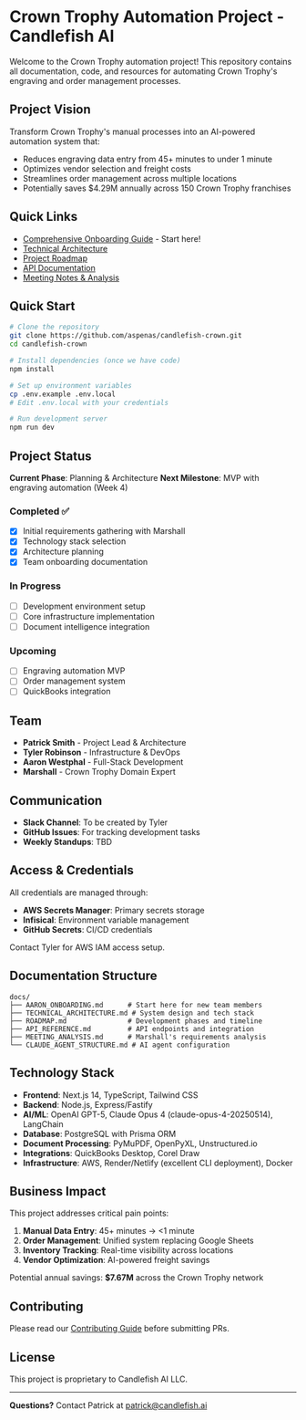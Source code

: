 # Crown Trophy Automation Project - Candlefish AI

Welcome to the Crown Trophy automation project! This repository contains all documentation, code, and resources for automating Crown Trophy's engraving and order management processes.

## Project Vision

Transform Crown Trophy's manual processes into an AI-powered automation system that:
- Reduces engraving data entry from 45+ minutes to under 1 minute
- Optimizes vendor selection and freight costs
- Streamlines order management across multiple locations
- Potentially saves $4.29M annually across 150 Crown Trophy franchises

## Quick Links

- [Comprehensive Onboarding Guide](./docs/AARON_ONBOARDING.md) - Start here!
- [Technical Architecture](./docs/TECHNICAL_ARCHITECTURE.md)
- [Project Roadmap](./docs/ROADMAP.md)
- [API Documentation](./docs/API_REFERENCE.md)
- [Meeting Notes & Analysis](./docs/MEETING_ANALYSIS.md)

## Quick Start

```bash
# Clone the repository
git clone https://github.com/aspenas/candlefish-crown.git
cd candlefish-crown

# Install dependencies (once we have code)
npm install

# Set up environment variables
cp .env.example .env.local
# Edit .env.local with your credentials

# Run development server
npm run dev
```

## Project Status

**Current Phase**: Planning & Architecture
**Next Milestone**: MVP with engraving automation (Week 4)

### Completed ✅
- [x] Initial requirements gathering with Marshall
- [x] Technology stack selection
- [x] Architecture planning
- [x] Team onboarding documentation

### In Progress
- [ ] Development environment setup
- [ ] Core infrastructure implementation
- [ ] Document intelligence integration

### Upcoming
- [ ] Engraving automation MVP
- [ ] Order management system
- [ ] QuickBooks integration

## Team

- **Patrick Smith** - Project Lead & Architecture
- **Tyler Robinson** - Infrastructure & DevOps
- **Aaron Westphal** - Full-Stack Development
- **Marshall** - Crown Trophy Domain Expert

## Communication

- **Slack Channel**: To be created by Tyler
- **GitHub Issues**: For tracking development tasks
- **Weekly Standups**: TBD

## Access & Credentials

All credentials are managed through:
- **AWS Secrets Manager**: Primary secrets storage
- **Infisical**: Environment variable management
- **GitHub Secrets**: CI/CD credentials

Contact Tyler for AWS IAM access setup.

## Documentation Structure

```
docs/
├── AARON_ONBOARDING.md      # Start here for new team members
├── TECHNICAL_ARCHITECTURE.md # System design and tech stack
├── ROADMAP.md               # Development phases and timeline
├── API_REFERENCE.md         # API endpoints and integration
├── MEETING_ANALYSIS.md      # Marshall's requirements analysis
└── CLAUDE_AGENT_STRUCTURE.md # AI agent configuration
```

## Technology Stack

- **Frontend**: Next.js 14, TypeScript, Tailwind CSS
- **Backend**: Node.js, Express/Fastify
- **AI/ML**: OpenAI GPT-5, Claude Opus 4 (claude-opus-4-20250514), LangChain
- **Database**: PostgreSQL with Prisma ORM
- **Document Processing**: PyMuPDF, OpenPyXL, Unstructured.io
- **Integrations**: QuickBooks Desktop, Corel Draw
- **Infrastructure**: AWS, Render/Netlify (excellent CLI deployment), Docker

## Business Impact

This project addresses critical pain points:
1. **Manual Data Entry**: 45+ minutes → <1 minute
2. **Order Management**: Unified system replacing Google Sheets
3. **Inventory Tracking**: Real-time visibility across locations
4. **Vendor Optimization**: AI-powered freight savings

Potential annual savings: **$7.67M** across the Crown Trophy network

## Contributing

Please read our [Contributing Guide](./CONTRIBUTING.md) before submitting PRs.

## License

This project is proprietary to Candlefish AI LLC.

---

**Questions?** Contact Patrick at patrick@candlefish.ai